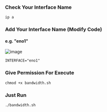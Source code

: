 
### Check Your Interface Name

```
ip a

```

### Add Your Interface Name (Modify Code)

#### e.g. "eno1"

![image](https://github.com/sachinsenal0x64/BandwidthTest-Linux/assets/127573781/c7d4f7c3-3910-445b-8e81-4af559a2caa4)


```
INTERFACE="eno1" 

```


### Give Permission For Execute

```
chmod +x bandwidth.sh

```

### Just Run

```
./bandwidth.sh

```
